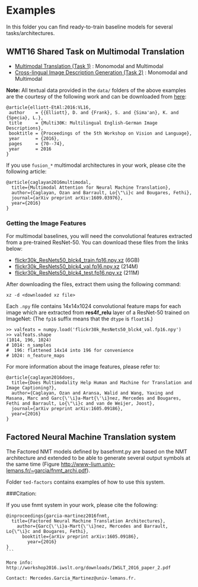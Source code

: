 # Examples

In this folder you can find ready-to-train baseline models for several tasks/architectures.

## WMT16 Shared Task on Multimodal Translation

 - [Multimodal Translation (Task 1)](wmt16-mmt-task1) : Monomodal and Multimodal
 - [Cross-lingual Image Description Generation (Task 2)](wmt16-mmt-task2) : Monomodal and Multimodal

**Note:** All textual data provided in the `data/` folders of the above examples are the courtesy of the following work
and can be downloaded from [here](http://www.statmt.org/wmt16/multimodal-task.html):

```
@article{elliott-EtAl:2016:VL16,
 author    = {{Elliott}, D. and {Frank}, S. and {Sima'an}, K. and {Specia}, L.},
 title     = {Multi30K: Multilingual English-German Image Descriptions},
 booktitle = {Proceedings of the 5th Workshop on Vision and Language},
 year      = {2016},
 pages     = {70--74},
 year      = 2016
}
```

If you use `fusion_*` multimodal architectures in your work, please cite the following
article:

```
@article{caglayan2016multimodal,
  title={Multimodal Attention for Neural Machine Translation},
  author={Caglayan, Ozan and Barrault, Lo{\"\i}c and Bougares, Fethi},
  journal={arXiv preprint arXiv:1609.03976},
  year={2016}
}
```

### Getting the Image Features

For multimodal baselines, you will need the convolutional features extracted
from a pre-trained ResNet-50. You can download these files from the links below:

 - [flickr30k_ResNets50_blck4_train.fp16.npy.xz](http://www-lium.univ-lemans.fr/sites/default/files/NMTPY/flickr30k_ResNets50_blck4_train.fp16.npy.xz) (6GB)
 - [flickr30k_ResNets50_blck4_val.fp16.npy.xz](http://www-lium.univ-lemans.fr/sites/default/files/NMTPY/flickr30k_ResNets50_blck4_val.fp16.npy.xz) (214M)
 - [flickr30k_ResNets50_blck4_test.fp16.npy.xz](http://www-lium.univ-lemans.fr/sites/default/files/NMTPY/flickr30k_ResNets50_blck4_test.fp16.npy.xz) (211M)

After downloading the files, extract them using the following command:

```
xz -d <downloaded xz file>
```

Each `.npy` file contains 14x14x1024 convolutional feature maps for each image
which are extracted from **res4f_relu** layer of a ResNet-50 trained on ImageNet:
(The `fp16` suffix means that the `dtype` is `float16`.)

```
>> valfeats = numpy.load('flickr30k_ResNets50_blck4_val.fp16.npy')
>> valfeats.shape
(1014, 196, 1024)
# 1014: n_samples
#  196: flattened 14x14 into 196 for convenience
# 1024: n_feature_maps
```

For more information about the image features, please refer to:

```
@article{caglayan2016does,
  title={Does Multimodality Help Human and Machine for Translation and Image Captioning?},
  author={Caglayan, Ozan and Aransa, Walid and Wang, Yaxing and Masana, Marc and Garc{\'\i}a-Mart{\'\i}nez, Mercedes and Bougares, Fethi and Barrault, Lo{\"\i}c and van de Weijer, Joost},
  journal={arXiv preprint arXiv:1605.09186},
  year={2016}
}
```

## Factored Neural Machine Translation system

The Factored NMT models defined by basefnmt.py are based on the NMT architecture and extended to be able to generate several output symbols at the same time (Figure http://www-lium.univ-lemans.fr/~garcia/fnmt_archi.pdf).

Folder `ted-factors` contains examples of how to use this system.

###Citation:

If you use fnmt system in your work, please cite the following:

````
@inproceedings{garcia-martinez2016fnmt,
  title={Factored Neural Machine Translation Architectures},
    author={Garc{\'\i}a-Mart{\'\i}nez, Mercedes and Barrault, Lo{\"\i}c and Bougares, Fethi},
      booktitle={arXiv preprint arXiv:1605.09186},
        year={2016}
}
```

More info: http://workshop2016.iwslt.org/downloads/IWSLT_2016_paper_2.pdf

Contact: Mercedes.Garcia_Martinez@univ-lemans.fr.
